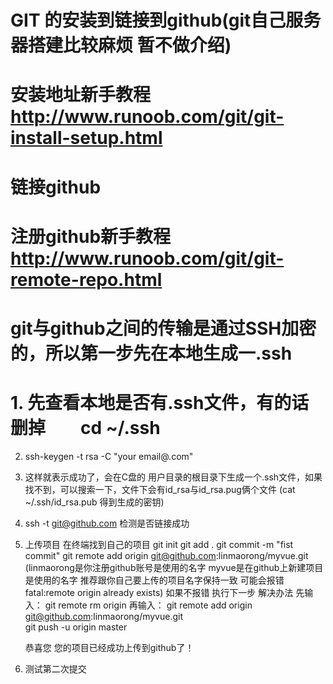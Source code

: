 # GIT 的安装到链接到github(git自己服务器搭建比较麻烦 暂不做介绍)
# 安装地址新手教程 http://www.runoob.com/git/git-install-setup.html
# 链接github  
# 注册github新手教程 http://www.runoob.com/git/git-remote-repo.html
# git与github之间的传输是通过SSH加密的，所以第一步先在本地生成一.ssh
# 1. 先查看本地是否有.ssh文件，有的话删掉　　cd ~/.ssh
  2. ssh-keygen -t rsa -C "your email@.com"
  3. 这样就表示成功了，会在C盘的 用户目录的根目录下生成一个.ssh文件，如果找不到，可以搜索一下，文件下会有id_rsa与id_rsa.pug俩个文件  (cat ~/.ssh/id_rsa.pub   得到生成的密钥)
  4. ssh -t git@github.com 检测是否链接成功
  5. 上传项目
     在终端找到自己的项目
     git init
     git add .
     git commit -m "fist commit"
     git remote add origin git@github.com:linmaorong/myvue.git  (linmaorong是你注册github账号是使用的名字 myvue是在github上新建项目是使用的名字 推荐跟你自己要上传的项目名字保持一致 可能会报错fatal:remote origin already exists) 如果不报错 执行下一步
     解决办法 先输入： git remote rm origin  再输入： git remote add origin git@github.com:linmaorong/myvue.git  
     git push -u origin master

     恭喜您 您的项目已经成功上传到github了！
  6. 测试第二次提交


